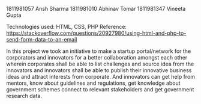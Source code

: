1811981057  Ansh Sharma
1811981010  Abhinav Tomar
1811981347  Vineeta Gupta

Technologies used: HTML, CSS, PHP
Reference: https://stackoverflow.com/questions/20927980/using-html-and-php-to-send-form-data-to-an-email

In this project we took an initiative to make a startup portal/network for the corporators and innovators for a better collaboration amongst each other wherein corporates shall be able to list challenges and source idea from the innovators and innovators shall be able to publish their innovative business ideas and attract interests from corporate. And innovators can get help from mentors, know about guidelines and regulations, get knowledge about government schemes connect to relevant stakeholders and get government research data.
